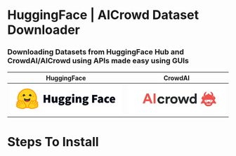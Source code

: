 # HuggingFace | AICrowd Dataset Downloader

### Downloading Datasets from HuggingFace Hub and CrowdAI/AICrowd using APIs made easy using GUIs

|HuggingFace|CrowdAI|
|-----------|-------|
|![hf](https://github.com/aryashah2k/huggingface-aicrowd-gui-downloader/blob/main/assets/hf.png)|![aic](https://github.com/aryashah2k/huggingface-aicrowd-gui-downloader/blob/main/assets/aic.png)|


# Steps To Install
